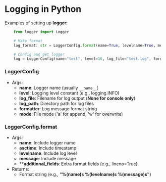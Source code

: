# Logging in Python

Examples of setting up **logger**: 

``` python
    from logger import Logger

    # Make format
    log_format: str = LoggerConfig.format(name=True, levelname=True, message=True)

    # Config and get logger
    log = LoggerConfig(name="test", level=10, log_file="test.log", formatter=log_format).get_logger()
```

### LoggerConfig

* Args:
    * **name**: Logger name (usually `__name__`)
    * **level**: Logging level constant (e.g., logging.INFO)
    * **log_file**: Filename for log output (__None for console only__)
    * **log_path**: Directory path for log files
    * **formatter**: Log message format string
    * **mode**: File mode ('a' for append, 'w' for overwrite)

### LoggerConfig.format

* Args:
    * **name**: Include logger name
    * **asctime**: Include timestamp
    * **levelname**: Include log level
    * **message**: Include message
    * ****additional_fields**: Extra format fields (e.g., lineno=True)
* Returns:
    * Format string (e.g., **"%(name)s %(levelname)s %(message)s"**)